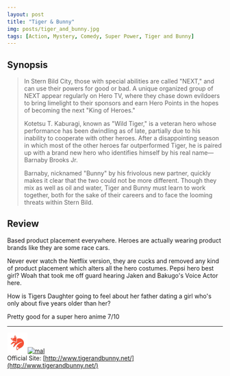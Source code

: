 ```yaml
---
layout: post
title: "Tiger & Bunny"
img: posts/tiger_and_bunny.jpg 
tags: [Action, Mystery, Comedy, Super Power, Tiger and Bunny]
---
```


## Synopsis
>In Stern Bild City, those with special abilities are called "NEXT," and can use their powers for good or bad. A unique organized group of NEXT appear regularly on Hero TV, where they chase down evildoers to bring limelight to their sponsors and earn Hero Points in the hopes of becoming the next "King of Heroes."
>
>Kotetsu T. Kaburagi, known as "Wild Tiger," is a veteran hero whose performance has been dwindling as of late, partially due to his inability to cooperate with other heroes. After a disappointing season in which most of the other heroes far outperformed Tiger, he is paired up with a brand new hero who identifies himself by his real name—Barnaby Brooks Jr.
>
>Barnaby, nicknamed "Bunny" by his frivolous new partner, quickly makes it clear that the two could not be more different. Though they mix as well as oil and water, Tiger and Bunny must learn to work together, both for the sake of their careers and to face the looming threats within Stern Bild.

## Review
Based product placement everywhere. Heroes are actually wearing product brands like they are some race cars.

Never ever watch the Netflix version, they are cucks and removed any kind of product placement which alters all the hero costumes. Pepsi hero best girl? Woah that took me off guard hearing Jaken and Bakugo's Voice Actor here.

How is Tigers Daughter going to feel about her father dating a girl who's only about five years older than her?
   
Pretty good for a super hero anime 7/10

---

[![kitsu](..\assets\img\kitsu.png)](https://kitsu.io/anime/tiger-bunny)[![mal](..\assets\img\mal.ico)](https://myanimelist.net/anime/9941/Tiger___Bunny)  
Official Site: [http://www.tigerandbunny.net/](http://www.tigerandbunny.net/)